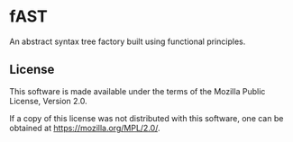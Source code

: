 # fAST

An abstract syntax tree factory built using functional principles.

## License

This software is made available under the terms of the Mozilla Public License,
Version 2.0.

If a copy of this license was not distributed with this software, one can be
obtained at <https://mozilla.org/MPL/2.0/>.
